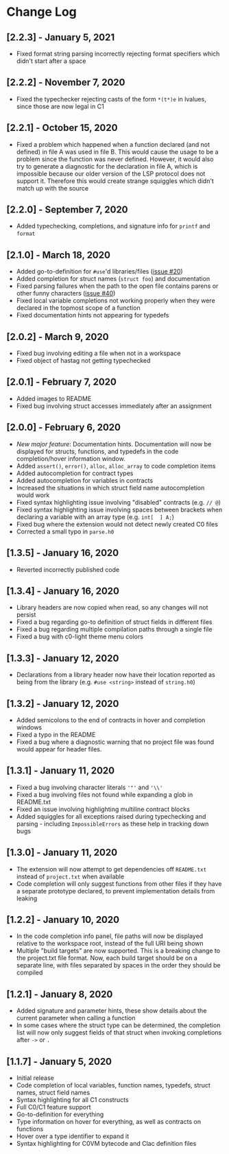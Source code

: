 # Change Log

<!--- 
## [2.1.0]
*New major feature*: Indentor. "Format document" will now properly indent the document 
-->

## [2.2.3] - January 5, 2021
- Fixed format string parsing incorrectly rejecting format specifiers which 
  didn't start after a space

## [2.2.2] - November 7, 2020
- Fixed the typechecker rejecting casts of the form `*(t*)e` in lvalues, since those are now
  legal in C1

## [2.2.1] - October 15, 2020
- Fixed a problem which happened when a function declared (and not defined) in file A
  was used in file B. This would cause the usage to be a problem since the function 
  was never defined. However, it would also try to generate a diagnostic for the 
  declaration in file A, which is impossible because our older version of the LSP
  protocol does not support it. Therefore this would create strange squiggles which
  didn't match up with the source

## [2.2.0] - September 7, 2020
- Added typechecking, completions, and signature info for `printf` and `format`

## [2.1.0] - March 18, 2020
- Added go-to-definition for `#use`'d libraries/files  ([issue #20](https://github.com/CalLavicka/c0-vscode-extension/issues/20))
- Added completion for struct names (`struct foo`) and documentation 
- Fixed parsing failures when the path to the open file contains parens or other funny characters ([issue #40](https://github.com/CalLavicka/c0-vscode-extension/issues/40))
- Fixed local variable completions not working properly when they were declared in the topmost scope of a function
- Fixed documentation hints not appearing for typedefs 

## [2.0.2] - March 9, 2020
- Fixed bug involving editing a file when not in a workspace
- Fixed object of hastag not getting typechecked

## [2.0.1] - February 7, 2020
- Added images to README
- Fixed bug involving struct accesses immediately after an assignment

## [2.0.0] - February 6, 2020
- *New major feature*: Documentation hints. Documentation will now be displayed for structs, 
functions, and typedefs in the code completion/hover information window.
- Added `assert()`, `error()`, `alloc`, `alloc_array` to code completion items 
- Added autocompletion for contract types
- Added autocompletion for variables in contracts 
- Increased the situations in which struct field name autocompletion would work 
- Fixed syntax highlighting issue involving "disabled" contracts (e.g. `// @`)
- Fixed syntax highlighting issue involving spaces between brackets when declaring a variable with an array type (e.g. `int[  ] A;`)
- Fixed bug where the extension would not detect newly created C0 files
- Corrected a small typo in `parse.h0` 


## [1.3.5] - January 16, 2020
- Reverted incorrectly published code 

## [1.3.4] - January 16, 2020
- Library headers are now copied when read, so any changes will not persist 
- Fixed a bug regarding go-to definition of struct fields in different files
- Fixed a bug regarding multiple compilation paths through a single file
- Fixed a bug with c0-light theme menu colors

## [1.3.3] - January 12, 2020
- Declarations from a library header now have their location reported as being from the library (e.g. `#use <string>` instead of `string.h0`) 

## [1.3.2] - January 12, 2020
- Added semicolons to the end of contracts in hover and completion windows
- Fixed a typo in the README
- Fixed a bug where a diagnostic warning that no project file was found would appear for header files.

## [1.3.1] - January 11, 2020
- Fixed a bug involving character literals `'"'` and `'\\'`
- Fixed a bug involving files not found while expanding a glob in README.txt 
- Fixed an issue involving highlighting multiline contract blocks 
- Added squiggles for all exceptions raised during typechecking and parsing - including `ImpossibleErrors` as these help in tracking down bugs 

## [1.3.0] - January 11, 2020
- The extension will now attempt to get dependencies off `README.txt` instead of `project.txt` when available
- Code completion will only suggest functions from other files if they have a separate prototype declared, to prevent implementation details from leaking 

## [1.2.2] - January 10, 2020

- In the code completion info panel, file paths will now be displayed relative to the workspace root, instead of the full URI being shown 
- Multiple "build targets" are now supported. This is a breaking change to the project.txt file format. Now, each build target should be on a separate line, with files separated by spaces in the order they should be compiled 

## [1.2.1] - January 8, 2020

- Added signature and parameter hints, these show details about the current parameter when calling a function
- In some cases where the struct type can be determined, the completion list will now only suggest fields of that struct when invoking completions after `->` or `.`

## [1.1.7] - January 5, 2020

- Initial release
- Code completion of local variables, function names, typedefs, struct names, struct field names
- Syntax highlighting for all C1 constructs
- Full C0/C1 feature support
- Go-to-definition for everything
- Type information on hover for everything, as well as contracts on functions
- Hover over a type identifier to expand it
- Syntax highlighting for C0VM bytecode and Clac definition files

